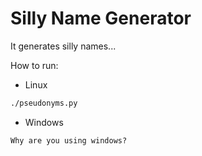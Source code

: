 # Silly Name Generator
It generates silly names...

How to run:
- Linux
```bash
./pseudonyms.py
```
- Windows
```
Why are you using windows?
```
